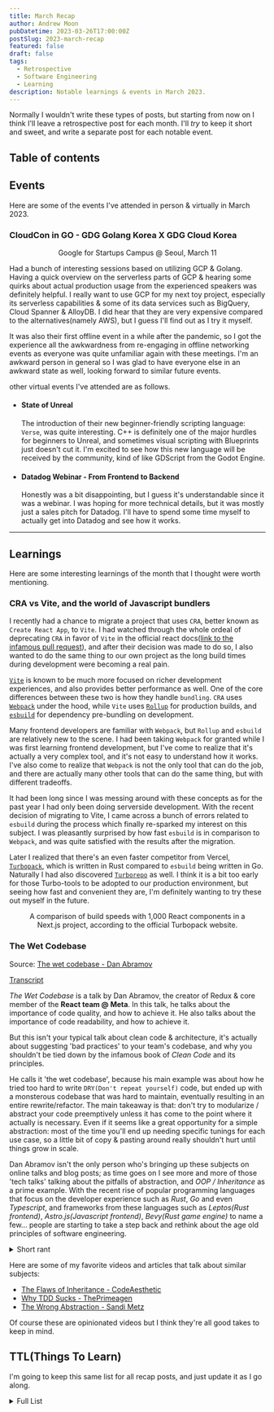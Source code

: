 ```yaml
---
title: March Recap
author: Andrew Moon
pubDatetime: 2023-03-26T17:00:00Z
postSlug: 2023-march-recap
featured: false
draft: false
tags:
  - Retrospective
  - Software Engineering
  - Learning
description: Notable learnings & events in March 2023.
---
```


Normally I wouldn't write these types of posts, but starting from now on I think I'll leave a retrospective post for each month. I'll _try_ to keep it short and sweet, and write a separate post for each notable event.

## Table of contents

## Events

Here are some of the events I've attended in person & virtually in March 2023.

### CloudCon in GO - GDG Golang Korea X GDG Cloud Korea

<figure>
  <img
    src="/assets/posts/2023-march-recap/Cloudcon_in_go.jpg"
    alt=""
  />
  <figcaption style="text-align:center;">
    Google for Startups Campus @ Seoul, March 11
  </figcaption>
</figure>

Had a bunch of interesting sessions based on utilizing GCP & Golang. Having a quick overview on the serverless parts of GCP & hearing some quirks about actual production usage from the experienced speakers was definitely helpful. I really want to use GCP for my next toy project, especially its serverless capabilities & some of its data services such as BigQuery, Cloud Spanner & AlloyDB. I did hear that they are very expensive compared to the alternatives(namely AWS), but I guess I'll find out as I try it myself.

It was also their first offline event in a while after the pandemic, so I got the experience all the awkwardness from re-engaging in offline networking events as everyone was quite unfamiliar again with these meetings. I'm an awkward person in general so I was glad to have everyone else in an awkward state as well, looking forward to similar future events.

other virtual events I've attended are as follows.

- #### State of Unreal
  The introduction of their new beginner-friendly scripting language: `Verse`, was quite interesting. C++ is definitely one of the major hurdles for beginners to Unreal, and sometimes visual scripting with Blueprints just doesn't cut it. I'm excited to see how this new language will be received by the community, kind of like GDScript from the Godot Engine.
- #### Datadog Webinar - From Frontend to Backend
  Honestly was a bit disappointing, but I guess it's understandable since it was a webinar. I was hoping for more technical details, but it was mostly just a sales pitch for Datadog. I'll have to spend some time myself to actually get into Datadog and see how it works.

---

## Learnings

Here are some interesting learnings of the month that I thought were worth mentioning.

### CRA vs Vite, and the world of Javascript bundlers

I recently had a chance to migrate a project that uses `CRA`, better known as `Create React App`, to `Vite`. I had watched through the whole ordeal of deprecating `CRA` in favor of `Vite` in the official react docs([link to the infamous pull request](https://github.com/reactjs/react.dev/pull/5487)), and after their decision was made to do so, I also wanted to do the same thing to our own project as the long build times during development were becoming a real pain.

[`Vite`](https://vitejs.dev/) is known to be much more focused on richer development experiences, and also provides better performance as well. One of the core differences between these two is how they handle `bundling`. `CRA` uses [`Webpack`](https://webpack.js.org/) under the hood, while `Vite` uses [`Rollup`](https://rollupjs.org/) for production builds, and [`esbuild`](https://esbuild.github.io/) for dependency pre-bundling on development.

Many frontend developers are familiar with `Webpack`, but `Rollup` and `esbuild` are relatively new to the scene. I had been taking `Webpack` for granted while I was first learning frontend development, but I've come to realize that it's actually a very complex tool, and it's not easy to understand how it works. I've also come to realize that `Webpack` is not the only tool that can do the job, and there are actually many other tools that can do the same thing, but with different tradeoffs.

It had been long since I was messing around with these concepts as for the past year I had only been doing serverside development. With the recent decision of migrating to Vite, I came across a bunch of errors related to `esbuild` during the process which finally re-sparked my interest on this subject. I was pleasantly surprised by how fast `esbuild` is in comparison to `Webpack`, and was quite satisfied with the results after the migration.

Later I realized that there's an even faster competitor from Vercel, [`Turbopack`](https://turbo.build/pack), which is written in Rust compared to `esbuild` being written in Go. Naturally I had also discovered [`Turborepo`](https://turbo.build/repo) as well. I think it is a bit too early for those Turbo-tools to be adopted to our production environment, but seeing how fast and convenient they are, I'm definitely wanting to try these out myself in the future.

<figure>
  <img
    src="/assets/posts/2023-march-recap/turbopack-speed.PNG"
    alt=""
  />
  <figcaption style="text-align:center;">
    A comparison of build speeds with 1,000 React components in a Next.js project, according to the official Turbopack website.
  </figcaption>
</figure>

### The Wet Codebase

Source: [The wet codebase - Dan Abramov](https://www.youtube.com/watch?v=17KCHwOwgms)

[Transcript](https://www.deconstructconf.com/2019/dan-abramov-the-wet-codebase)

_The Wet Codebase_ is a talk by Dan Abramov, the creator of Redux & core member of the **React team @ Meta**. In this talk, he talks about the importance of code quality, and how to achieve it. He also talks about the importance of code readability, and how to achieve it.

But this isn't your typical talk about clean code & architecture, it's actually about suggesting 'bad practices' to your team's codebase, and why you shouldn't be tied down by the infamous book of _Clean Code_ and its principles.

He calls it 'the wet codebase', because his main example was about how he tried too hard to write `DRY(Don't repeat yourself)` code, but ended up with a monsterous codebase that was hard to maintain, eventually resulting in an entire rewrite/refactor. The main takeaway is that: don't try to modularize / abstract your code preemptively unless it has come to the point where it actually is necessary. Even if it seems like a great opportunity for a simple abstraction: most of the time you'll end up needing specific tunings for each use case, so a little bit of copy & pasting around really shouldn't hurt until things grow in scale.

Dan Abramov isn't the only person who's bringing up these subjects on online talks and blog posts; as time goes on I see more and more of those 'tech talks' talking about the pitfalls of abstraction, and _OOP / Inheritance_ as a prime example. With the recent rise of popular programming languages that focus on the developer experience such as _Rust_, _Go_ and even _Typescript_, and frameworks from these languages such as _Leptos(Rust frontend)_, _Astro.js(Javascript frontend)_, _Bevy(Rust game engine)_ to name a few... people are starting to take a step back and rethink about the age old principles of software engineering.

<details><summary>Short rant</summary>

Gone are the days of treating **OOP** as the de facto way of programming enterprise-grade service applications; No longer do people tell you to memorize _DRY_, _SOLID_, _KISS_, _YAGNI_ and _Clean Code_ in your head to try to write decent code. (I guess some still do though)

Personally I prefer the mixture of Functional Programming alongside a subtle amount of OOP, just like how Typescript, or even better, Rust is typically written in. I think it's a good balance between the two, and it's a good way to write code that's both easy to read and easy to maintain. Kotlin also does this pretty well(and there are amazing FP libraries for Kotlin such as [`Arrow`](https://arrow-kt.io/)), but due to it being based on the JVM, which makes it impossible to escape from Java, it's not a favorable choice for me.

It was always those little things that had irritated me the most when I started learning programming. All those 'basic principles' you had to memorize, and all those abstract concepts of 'best practices' you had to follow. But as I got more experienced, I started to realize that these principles are just that: principles. They're not rules, they're not laws, they're more like general guidelines if anything. If you can understand why these guidelines exist, and what problematic situations they're trying to solve, you don't really need to memorize them. You can just use your own judgement to decide whether or not you should follow them.

In my opinion, one of the dumbest question materials in technical interviews is asking you about the meaning of those acronyms. You really don't need to memorize the entirety of `HATEOAS` to be able to build a proper REST API(If I were to be really nitpicky here like _one of those people_ then sure, it probably woudn't end up suitable for the strict definition, but you know what I mean), and you don't need to memorize what each letter of `SOLID` stands for to write a _solid_ application in classic OOP fashion. Sure it helps if you do, but really it's not what you should be checking for when it comes to seeing the technical ability of a developer. Don't get me wrong, some acronyms do provide meaningful value in areas where concepts are used directly without abstraction, such as `ACID`. But let's be honest here: you aren't going to leave code reviews on your team's code about how your colleague isn't following the Liskov Substitution Principle of SOLID in his/her code. Talk about a remark that provides no value. We aren't robots that can be programmed to follow a set of rules and be aware of them at all times, we're humans that can use our own judgement to make decisions. Let's trust our intuition, and provide evaluation based on said intuition of others as well.

</details>

Here are some of my favorite videos and articles that talk about similar subjects:

- [The Flaws of Inheritance - CodeAesthetic](https://www.youtube.com/watch?v=hxGOiiR9ZKg)
- [Why TDD Sucks - ThePrimeagen](https://www.youtube.com/watch?v=VB3Vh9Vf724)
- [The Wrong Abstraction - Sandi Metz](https://sandimetz.com/blog/2016/1/20/the-wrong-abstraction)

Of course these are opinionated videos but I think they're all good takes to keep in mind.

## TTL(Things To Learn)

I'm going to keep this same list for all recap posts, and just update it as I go along.

<details><summary>Full List</summary>

- ### Tech

  - #### Golang & Concurrency
    I've got the basics down from work but I need to spend some proper time on the fundamentals
  - #### Rust
    I've been meaning to learn this for a while now, and I think it's time to finally do it.. after Go that is
  - Webassembly
  - #### Docker & Kubernetes
    Not my favourite subject, but it'll help to know the details for my current work
  - #### Vector Databases
    With the recent rise of AI SaaS products, learning about this will probably help me build fun toy projects. One of my interests is to build my own personal AI assistant(with all my personal data fed into it, what could possibly go wrong :shrug:), and I think this is a good place to start.
  - #### Linux Fundamentals

    My worst nightmare that I never want to face, but eventually will have to go through..

  - Godot Engine
  - Unreal Engine 5

- ### Math & Algorithms

  these are really just for competitive programming & game development. probably unrelated to what I do for work right now

  - Basic Combinatorics
  - Basic Graph Theory
  - Basic Number Theory
  - Basic Linear Algebra
  - Basic Probability Theory

    I think I have a general understanding of those basic math topics, but the generic 'hard problems' that always drag me down on competitive programming websites like Codeforces always comes from math. I need to get better at this.

  - General Graph Matching Algorithms

- ### Hobbies
  - #### Blender & 3D Modelling Fundamentals
    I've purchased an expensive course for this a while ago, but I haven't really gotten around to it yet.
  - #### Electric guitar
    Learning the guitar on my own from scratch seems really unmotivating. Thinking about taking some lessons...
    </details>
